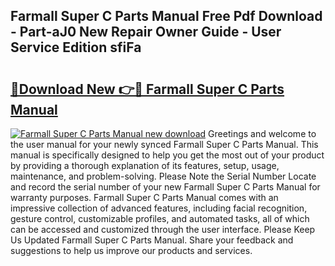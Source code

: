 ## Farmall Super C Parts Manual Free Pdf Download - Part-aJ0 New Repair Owner Guide - User Service Edition sfiFa

# <h2><a href="http://bc39262.oget.top/?id=Farmall+Super+C+Parts+Manual">🔗Download New 👉🔴 Farmall Super C Parts Manual</a></h2>

[![Farmall Super C Parts Manual new download](https://i.imgur.com/5g1atiW.png)](http://bc39262.oget.top/?id=Farmall+Super+C+Parts+Manual)
Greetings and welcome to the user manual for your newly synced Farmall Super C Parts Manual. This manual is specifically designed to help you get the most out of your product by providing a thorough explanation of its features, setup, usage, maintenance, and problem-solving. Please Note the Serial Number Locate and record the serial number of your new Farmall Super C Parts Manual for warranty purposes. Farmall Super C Parts Manual comes with an impressive collection of advanced features, including facial recognition, gesture control, customizable profiles, and automated tasks, all of which can be accessed and customized through the user interface. Please Keep Us Updated Farmall Super C Parts Manual. Share your feedback and suggestions to help us improve our products and services.
